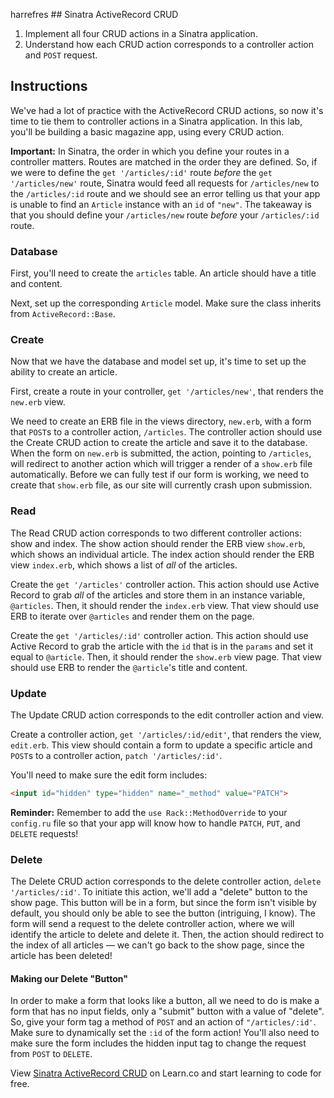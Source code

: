 harrefres ## Sinatra ActiveRecord CRUD

1. Implement all four CRUD actions in a Sinatra application.
2. Understand how each CRUD action corresponds to a controller action and `POST`
   request.

## Instructions

We've had a lot of practice with the ActiveRecord CRUD actions, so now it's
time to tie them to controller actions in a Sinatra application. In this lab,
you'll be building a basic magazine app, using every CRUD action.

**Important:** In Sinatra, the order in which you define your routes in a
controller matters. Routes are matched in the order they are defined. So, if we
were to define the `get '/articles/:id'` route _before_ the `get '/articles/new'`
route, Sinatra would feed all requests for `/articles/new` to the `/articles/:id`
route and we should see an error telling us that your app is unable to find an
`Article` instance with an `id` of `"new"`. The takeaway is that you should define
your `/articles/new` route _before_ your `/articles/:id` route.

### Database

First, you'll need to create the `articles` table. An article should have a title
and content.

Next, set up the corresponding `Article` model. Make sure the class inherits from `ActiveRecord::Base`.

### Create

Now that we have the database and model set up, it's time to set up the ability
to create an article.

First, create a route in your controller, `get '/articles/new'`, that renders the
`new.erb` view.

We need to create an ERB file in the views directory, `new.erb`, with a form
that `POST`s to a controller action, `/articles`. The controller action should use
the Create CRUD action to create the article and save it to the database.
When the form on `new.erb` is submitted, the action, pointing to `/articles`,
will redirect to another action which will trigger a render of a `show.erb` file
automatically. Before we can fully test if our form is working, we need to create
that `show.erb` file, as our site will currently crash upon submission.

### Read

The Read CRUD action corresponds to two different controller actions: show and
index. The show action should render the ERB view `show.erb`, which shows an
individual article. The index action should render the ERB view `index.erb`, which
shows a list of _all_ of the articles.

Create the `get '/articles'` controller action. This action should use Active
Record to grab _all_ of the articles and store them in an instance variable,
`@articles`. Then, it should render the `index.erb` view. That view should use ERB
to iterate over `@articles` and render them on the page.

Create the `get '/articles/:id'` controller action. This action should use
Active Record to grab the article with the `id` that is in the `params` and set
it equal to `@article`. Then, it should render the `show.erb` view page. That
view should use ERB to render the `@article`'s title and content.

### Update

The Update CRUD action corresponds to the edit controller action and view.

Create a controller action, `get '/articles/:id/edit'`, that renders the view,
`edit.erb`. This view should contain a form to update a specific article and
`POST`s to a controller action, `patch '/articles/:id'`.

You'll need to make sure the edit form includes:

```html
<input id="hidden" type="hidden" name="_method" value="PATCH">
```

**Reminder:** Remember to add the `use Rack::MethodOverride` to your
`config.ru` file so that your app will know how to handle `PATCH`, `PUT`, and `DELETE`
requests!

### Delete

The Delete CRUD action corresponds to the delete controller action, `delete
'/articles/:id'`. To initiate this action, we'll add a "delete" button to the
show page. This button will be in a form, but since the form isn't visible by
default, you should only be able to see the button (intriguing, I know). The
form will send a request to the delete controller action, where we will
identify the article to delete and delete it.  Then, the action should redirect
to the index of all articles — we can't go back to the show page, since the
article has been deleted!

#### Making our Delete "Button"

In order to make a form that looks like a button, all we need to do is make a
form that has no input fields, only a "submit" button with a value of "delete".
So, give your form tag a method of `POST` and an action of `"/articles/:id'`.
Make sure to dynamically set the `:id` of the form action! You'll also need to
make sure the form includes the hidden input tag to change the request from
`POST` to `DELETE`.

<p class='util--hide'>View <a href='https://learn.co/lessons/sinatra-ar-crud-lab'>Sinatra ActiveRecord CRUD</a> on Learn.co and start learning to code for free.</p>
